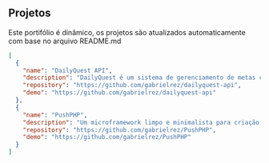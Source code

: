 ## Projetos

Este portifólio é dinâmico, os projetos são atualizados automaticamente com base no arquivo README.md

```json
[
  {
    "name": "DailyQuest API",
    "description": "DailyQuest é um sistema de gerenciamento de metas colaborativas. Com a API, você pode criar e gerenciar contas de usuário, organizar suas atividades em coleções e acompanhar o progresso das suas metas diárias ou de longo prazo.",
    "repository": "https://github.com/gabrielrez/dailyquest-api",
    "demo": "https://github.com/gabrielrez/dailyquest-api"
  },
  {
    "name": "PushPHP",
    "description": "Um microframework limpo e minimalista para criação de APIs web com PHP. Projetado para ser leve, fácil de estender e focado na simplicidade..",
    "repository": "https://github.com/gabrielrez/PushPHP",
    "demo": "https://github.com/gabrielrez/PushPHP"
  }
]
```
